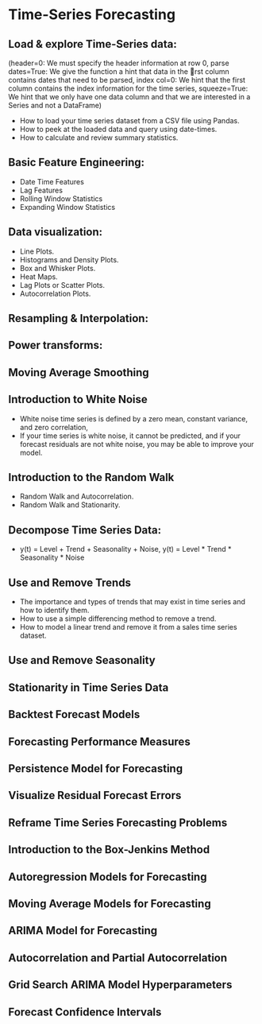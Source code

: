 # Time-Series Forecasting
## Load & explore Time-Series data: 
(header=0: We must specify the header information at row 0, parse dates=True: We give the function a hint that data in the rst column contains
dates that need to be parsed, index col=0: We hint that the first column contains the index information for the time
series, squeeze=True: We hint that we only have one data column and that we are interested in a Series and not a DataFrame)
* How to load your time series dataset from a CSV file using Pandas.
* How to peek at the loaded data and query using date-times.
* How to calculate and review summary statistics.

## Basic Feature Engineering:
* Date Time Features
* Lag Features
* Rolling Window Statistics
* Expanding Window Statistics

## Data visualization:
* Line Plots.
* Histograms and Density Plots.
* Box and Whisker Plots.
* Heat Maps.
* Lag Plots or Scatter Plots.
* Autocorrelation Plots.
## Resampling & Interpolation:
## Power transforms:
## Moving Average Smoothing
## Introduction to White Noise
* White noise time series is defined by a zero mean, constant variance, and zero correlation, 
* If your time series is white noise, it cannot be predicted, and if your forecast residuals are not white noise, you may be able to improve your model.
## Introduction to the Random Walk
* Random Walk and Autocorrelation.
* Random Walk and Stationarity.
## Decompose Time Series Data: 
* y(t) = Level + Trend + Seasonality + Noise, y(t) = Level * Trend * Seasonality * Noise
## Use and Remove Trends
* The importance and types of trends that may exist in time series and how to identify them.
* How to use a simple differencing method to remove a trend.
* How to model a linear trend and remove it from a sales time series dataset.
## Use and Remove Seasonality
## Stationarity in Time Series Data
## Backtest Forecast Models
## Forecasting Performance Measures
## Persistence Model for Forecasting
## Visualize Residual Forecast Errors
## Reframe Time Series Forecasting Problems
## Introduction to the Box-Jenkins Method
## Autoregression Models for Forecasting
## Moving Average Models for Forecasting
## ARIMA Model for Forecasting
## Autocorrelation and Partial Autocorrelation
## Grid Search ARIMA Model Hyperparameters
## Forecast Confidence Intervals

